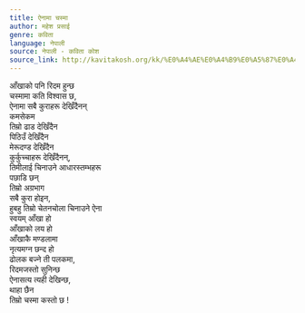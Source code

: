 ```yaml
---
title: ऐनामा चस्मा
author: महेश प्रसाई
genre: कविता
language: नेपाली
source: नेपाली - कविता कोश
source_link: http://kavitakosh.org/kk/%E0%A4%AE%E0%A4%B9%E0%A5%87%E0%A4%B6_%E0%A4%AA%E0%A5%8D%E0%A4%B0%E0%A4%B8%E0%A4%BE%E0%A4%88
---
```


आँखाको पनि रिदम हुन्छ  
चस्मामा कति विश्वास छ,  
ऐनामा सबै कुराहरू देखिँदैनन्  
कमसेकम  
तिम्रो ढाड देखिँदैन  
पिठिउँ देखिँदैन  
मेरूदण्ड देखिँदैन  
कुर्कुच्चाहरू देखिँदैनन्,  
तिमीलाई चिनाउने आधारस्तम्भहरू  
पछाडि छन्  
तिम्रो अग्रभाग  
सबै कुरा होइन,  
हुबहु तिम्रो चेतनचोला चिनाउने ऐना  
स्वयम् आँखा हो  
आँखाको लय हो  
आँखाकै मण्डलामा  
नृत्यमग्न छन्द हो  
ढोलक बज्ने ती पलकमा,  
रिदमजस्तो सुनिन्छ  
ऐनासत्य त्यही देखिन्छ,  
थाहा छैन  
तिम्रो चस्मा कस्तो छ !
